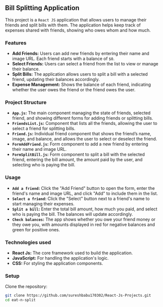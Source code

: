 ## Bill Splitting Application

This project is a `React JS` application that allows users to manage their friends and split bills with them. The application helps keep track of expenses shared with friends, showing who owes whom and how much.

### Features

- **Add Friends:** Users can add new friends by entering their name and image URL. Each friend starts with a balance of `$0`.
- **Select Friends:** Users can select a friend from the list to view or manage their balance.
- **Split Bills:** The application allows users to split a bill with a selected friend, updating their balances accordingly.
- **Expense Management:** Shows the balance of each friend, indicating whether the user owes the friend or the friend owes the user.

### Project Structure

- **`App.js`:** The main component managing the state of friends, selected friend, and showing different forms for adding friends or splitting bills.
- **`FriendsList.js`:** Component that lists all the friends, allowing the user to select a friend for splitting bills.
- **`Friend.js`:** Individual friend component that shows the friend’s name, image, and balance, and allows the user to select or deselect the friend.
- **`FormAddFriend.js`:** Form component to add a new friend by entering their name and image URL.
- **`FormSplitBill.js`:** Form component to split a bill with the selected friend, entering the bill amount, the amount paid by the user, and selecting who is paying the bill.

### Usage

- **`Add a friend`:** Click the "Add Friend" button to open the form, enter the friend's name and image URL, and click "Add" to include them in the list.
- **`Select a friend`:** Click the "Select" button next to a friend's name to start managing their expenses.
- **`Split a bill`:** Enter the total bill amount, how much you paid, and select who is paying the bill. The balances will update accordingly.
- **`Check balances`:** The app shows whether you owe your friend money or they owe you, with amounts displayed in red for negative balances and green for positive ones.

### Technologies used

- **React Js:** The core framework used to build the application.
- **JavaScript:** For handling the application's logic.
- **CSS:** For styling the application components.

### Setup

Clone the repository:

```bash
git clone https://github.com/sureshbabu170302/React-Js-Projects.git
cd eat-n-split
```

